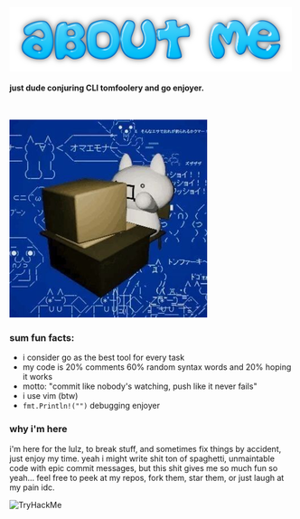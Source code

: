 ![about me](./about-me.png)
<br><br>
**just dude conjuring CLI tomfoolery and go enjoyer.**  

<br><br>
![SMASHIIIIN](./pow-pow.jpg)

### sum  fun facts:

- i consider go as the best tool for every task
- my code is 20% comments 60% random syntax words and 20% hoping it works
- motto: "commit like nobody's watching, push like it never fails"
- i use vim (btw)
- `fmt.Println!("")` debugging enjoyer

### why i'm here

i'm here for the lulz, to break stuff, and sometimes fix things by accident, just enjoy my time. yeah i might write shit ton of spaghetti, unmaintable code with epic commit messages, but this shit gives me so much fun so yeah...
feel free to peek at my repos, fork them, star them, or just laugh at my pain idc.

<img src="https://tryhackme-badges.s3.amazonaws.com/M3M0RYR3B00T.png" alt="TryHackMe">
